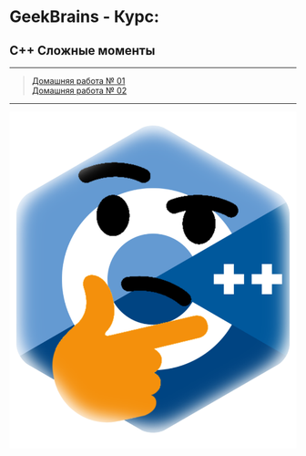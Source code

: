 # GeekBrains - Курс:
## С++ Сложные моменты
-------------------------------
> [Домашняя работа № 01](Homework_01)<br/>
> [Домашняя работа № 02](Homework_02)<br/>

-------------------------------
![Screenshot](Cpp_Logo.png "С++")